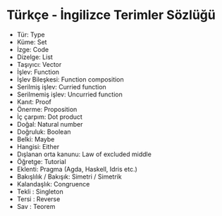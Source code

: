 # Türkçe - İngilizce Terimler Sözlüğü

* Tür: Type
* Küme: Set
* İzge: Code
* Dizelge: List
* Taşıyıcı: Vector
* İşlev: Function
* İşlev Bileşkesi: Function composition
* Serilmiş işlev: Curried function
* Serilmemiş işlev: Uncurried function
* Kanıt: Proof
* Önerme: Proposition
* İç çarpım: Dot product
* Doğal: Natural number
* Doğruluk: Boolean
* Belki: Maybe
* Hangisi: Either
* Dışlanan orta kanunu: Law of excluded middle
* Öğretge: Tutorial
* Eklenti: Pragma (Agda, Haskell, Idris etc.)
* Bakışlılık / Bakışık: Simetri / Simetrik
* Kalandaşlık: Congruence 
* Tekli : Singleton
* Tersi : Reverse
* Sav : Teorem
